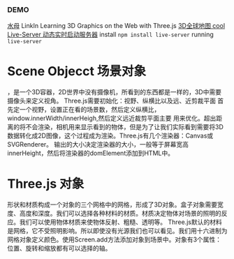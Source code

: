 ### DEMO
[水母](http://aleksandarrodic.com/p/jellyfish/
)
LinkIn Learning 3D Graphics on the Web with Three.js
[3D全球地图 cool](https://www.gsmlondon.ac.uk/global-oil-map/)
[Live-Server 动态实时启动服务器](https://github.com/tapio/live-server)
install `npm install live-server`
running `live-server`

# Scene Objecct 场景对象
，是一个3D容器，2D世界中没有摄像机，所看到的东西都是一样的，3D中需要摄像头来定义视角。
Three.js需要初始化：视野、纵横比以及远、近剪裁平面
首先定一个视野，设置正在看的场景数，然后定义纵横比，window.innerWidth/innerHeigh,然后定义远近裁剪平面主要
用来优化。超出距离的将不会渲染，相机用来显示看到的物体，但是为了让我们实际看到需要将3D数据转化成2D图像，这个过程成为渲染。Three.js有几个渲染器：Canvas或SVGRenderer。
输出的大小决定渲染器的大小，一般等于屏幕宽高innerHeight，然后将渲染器的domElement添加到HTML中。

# Three.js 对象
形状和材质构成一个对象的三个网格中的网格，形成了3D对象。盒子对象需要宽度、高度和深度。我们可以选择各种材料的材质。材质决定物体对场景的照明的反应。我们可以使用物体材质来使物体反射、粗糙、透明等。
Three.js默认的材料是网格，它不受照明影响。所以即使没有光源我们也可以看见。我们用十六进制为网格对象定义颜色。使用Screen.add方法添加对象到场景中。对象有3个属性：位置、旋转和缩放都有可以选择的轴。
